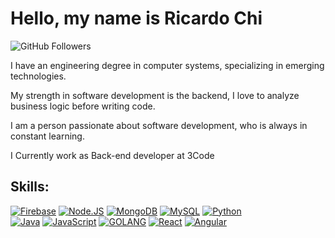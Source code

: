 # Hello, my name is Ricardo Chi
![GitHub Followers](https://img.shields.io/github/followers/herochi?style=social)

I have an engineering degree in computer systems, specializing in emerging technologies.

My strength in software development is the backend, I love to analyze business logic before writing code.

I am a person passionate about software development, who is always in constant learning.

 I Currently work as Back-end developer at 3Code

 
## Skills:
[![Firebase](https://img.shields.io/badge/Firebase-FFCA28?style=for-the-badge&logo=firebase&logoColor=white&labelColor=101010)]()
[![Node.JS](https://img.shields.io/badge/Node.JS-339933?style=for-the-badge&logo=node.js&logoColor=white&labelColor=101010)]()
[![MongoDB](https://img.shields.io/badge/MongoDB-47A248?style=for-the-badge&logo=mongodb&logoColor=white&labelColor=101010)]()
[![MySQL](https://img.shields.io/badge/MySQL-4479A1?style=for-the-badge&logo=mysql&logoColor=white&labelColor=101010)]()
[![Python](https://img.shields.io/badge/Python-4479A1?style=for-the-badge&logo=python&logoColor=white&labelColor=101010)]()
</br>
[![Java](https://img.shields.io/badge/Java-007396?style=for-the-badge&logo=java&logoColor=white&labelColor=101010)]()
[![JavaScript](https://img.shields.io/badge/JavaScript-F7DF1E?style=for-the-badge&logo=javascript&logoColor=white&labelColor=101010)]()
[![GOLANG](https://img.shields.io/badge/Golang-007396?style=for-the-badge&logo=go&logoColor=white&labelColor=202020)]()
[![React](https://img.shields.io/badge/React-232F3E?style=for-the-badge&logo=react&logoColor=white&labelColor=202020)]()
[![Angular](https://img.shields.io/badge/Angular-232F3E?style=for-the-badge&logo=angular&logoColor=red&labelColor=202020)]()
